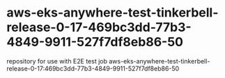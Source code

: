 # aws-eks-anywhere-test-tinkerbell-release-0-17-469bc3dd-77b3-4849-9911-527f7df8eb86-50
repository for use with E2E test job aws-eks-anywhere-test-tinkerbell-release-0-17:469bc3dd-77b3-4849-9911-527f7df8eb86-50
